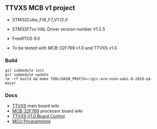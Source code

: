 ## TTVXS MCB v1 project

 * STM32Cube_FW_F7_V1.12.0
 * STM32F7xx HAL Driver version number V1.2.5
 * FreeRTOS 9.0

 * To be tested with MCB-32F769 v1.0 and TTVXS v1.0

### Build

```
git submodule init
git submodule update
rm -rf build && make TOOLCHAIN_PREFIX=~/gcc-arm-none-eabi-8-2018-q4-major
```

### Docs

 * [TTVXS](https://afi-project.jinr.ru/projects/ttvxs/wiki) main board wiki
 * [MCB-32F769](https://afi-project.jinr.ru/projects/mcb-32f769/wiki/Wiki) processor board wiki
 * [TTVXS V1.0 Board Control](https://afi-project.jinr.ru/projects/ttvxs/wiki/TTVXS_V10_Board_Control)
 * [MCU Programming](https://afi-project.jinr.ru/projects/tdc72vhl/wiki/MCU_Programming)
